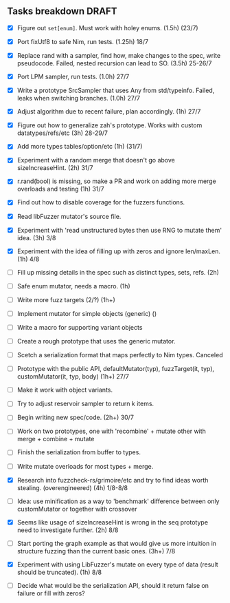 Tasks breakdown DRAFT
---------------------

- [X] Figure out `set[enum]`. Must work with holey enums. (1.5h) (23/7)
- [X] Port fixUtf8 to safe Nim, run tests. (1.25h) 18/7
- [X] Replace rand with a sampler, find how, make changes to the spec, write pseudocode. Failed, nested recursion can lead to SO. (3.5h) 25-26/7
- [X] Port LPM sampler, run tests. (1.0h) 27/7
- [X] Write a prototype SrcSampler that uses Any from std/typeinfo. Failed, leaks when switching branches. (1.0h) 27/7
- [X] Adjust algorithm due to recent failure, plan accordingly. (1h) 27/7
- [X] Figure out how to generalize zah's prototype. Works with custom datatypes/refs/etc (3h) 28-29/7
- [X] Add more types tables/option/etc (1h) (31/7)
- [X] Experiment with a random merge that doesn't go above sizeIncreaseHint. (2h) 31/7
- [X] r.rand(bool) is missing, so make a PR and work on adding more merge overloads and testing (1h) 31/7
- [X] Find out how to disable coverage for the fuzzers functions.
- [X] Read libFuzzer mutator's source file.
- [X] Experiment with 'read unstructured bytes then use RNG to mutate them' idea. (3h) 3/8
- [X] Experiment with the idea of filling up with zeros and ignore len/maxLen. (1h) 4/8

- [ ] Fill up missing details in the spec such as distinct types, sets, refs. (2h)
- [ ] Safe enum mutator, needs a macro. (1h)
- [ ] Write more fuzz targets (2/?) (1h+)
- [ ] Implement mutator for simple objects (generic) ()
- [ ] Write a macro for supporting variant objects
- [ ] Create a rough prototype that uses the generic mutator.
- [ ] Scetch a serialization format that maps perfectly to Nim types. Canceled
- [ ] Prototype with the public API, defaultMutator(typ), fuzzTarget(it, typ), customMutator(it, typ, body) (1h+) 27/7
- [ ] Make it work with object variants.
- [ ] Try to adjust reservoir sampler to return k items.
- [ ] Begin writing new spec/code. (2h+) 30/7
- [ ] Work on two prototypes, one with 'recombine' + mutate other with merge + combine + mutate
- [ ] Finish the serialization from buffer to types.
- [ ] Write mutate overloads for most types + merge.
- [X] Research into fuzzcheck-rs/grimoire/etc and try to find ideas worth stealing. (overengineered) (4h) 1/8-8/8
- [ ] Idea: use minification as a way to 'benchmark' difference between only customMutator or together with crossover
- [X] Seems like usage of sizeIncreaseHint is wrong in the seq prototype need to investigate further. (2h) 8/8
- [ ] Start porting the graph example as that would give us more intuition in structure fuzzing than the current basic ones. (3h+) 7/8
- [X] Experiment with using LibFuzzer's mutate on every type of data (result should be truncated). (1h) 8/8
- [ ] Decide what would be the serialization API, should it return false on failure or fill with zeros?
